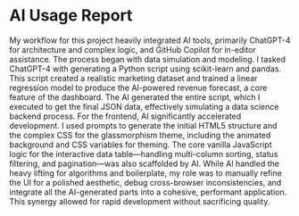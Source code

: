 # AI Usage Report

My workflow for this project heavily integrated AI tools, primarily ChatGPT-4 for architecture and complex logic, and GitHub Copilot for in-editor assistance.
The process began with data simulation and modeling. I tasked ChatGPT-4 with generating a Python script using scikit-learn and pandas. This script created a realistic marketing dataset and trained a linear regression model to produce the AI-powered revenue forecast, a core feature of the dashboard. The AI generated the entire script, which I executed to get the final JSON data, effectively simulating a data science backend process.
For the frontend, AI significantly accelerated development. I used prompts to generate the initial HTML5 structure and the complex CSS for the glassmorphism theme, including the animated background and CSS variables for theming. The core vanilla JavaScript logic for the interactive data table—handling multi-column sorting, status filtering, and pagination—was also scaffolded by AI.
While AI handled the heavy lifting for algorithms and boilerplate, my role was to manually refine the UI for a polished aesthetic, debug cross-browser inconsistencies, and integrate all the AI-generated parts into a cohesive, performant application. This synergy allowed for rapid development without sacrificing quality.
